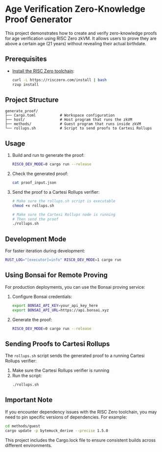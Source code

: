 # Age Verification Zero-Knowledge Proof Generator

This project demonstrates how to create and verify zero-knowledge proofs for age verification using RISC Zero zkVM. It allows users to prove they are above a certain age (21 years) without revealing their actual birthdate.

## Prerequisites

- [Install the RISC Zero toolchain](https://dev.risczero.com/api/zkvm/install):
  ```bash
  curl -L https://risczero.com/install | bash
  rzup install
  ```

## Project Structure

```
generate_proof/
├── Cargo.toml           # Workspace configuration
├── host/                # Host program that runs the zkVM
├── methods/             # Guest program that runs inside zkVM
└── rollups.sh           # Script to send proofs to Cartesi Rollups
```

## Usage

1. Build and run to generate the proof:

   ```bash
   RISC0_DEV_MODE=0 cargo run --release
   ```

2. Check the generated proof:

   ```bash
   cat proof_input.json
   ```

3. Send the proof to a Cartesi Rollups verifier:

   ```bash
   # Make sure the rollups.sh script is executable
   chmod +x rollups.sh

   # Make sure the Cartesi Rollups node is running
   # Then send the proof
   ./rollups.sh
   ```

## Development Mode

For faster iteration during development:

```bash
RUST_LOG="[executor]=info" RISC0_DEV_MODE=1 cargo run
```

## Using Bonsai for Remote Proving

For production deployments, you can use the Bonsai proving service:

1. Configure Bonsai credentials:

   ```bash
   export BONSAI_API_KEY=your_api_key_here
   export BONSAI_API_URL=https://api.bonsai.xyz
   ```

2. Generate the proof:
   ```bash
   RISC0_DEV_MODE=0 cargo run --release
   ```

## Sending Proofs to Cartesi Rollups

The `rollups.sh` script sends the generated proof to a running Cartesi Rollups verifier:

1. Make sure the Cartesi Rollups verifier is running
2. Run the script:
   ```bash
   ./rollups.sh
   ```

## Important Note

If you encounter dependency issues with the RISC Zero toolchain, you may need to pin specific versions of dependencies. For example:

```bash
cd methods/guest
cargo update -p bytemuck_derive --precise 1.5.0
```

This project includes the Cargo.lock file to ensure consistent builds across different environments.
